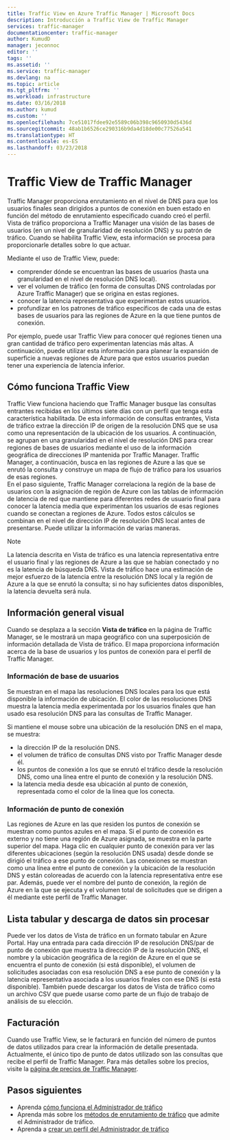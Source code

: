 ```yaml
---
title: Traffic View en Azure Traffic Manager | Microsoft Docs
description: Introducción a Traffic View de Traffic Manager
services: traffic-manager
documentationcenter: traffic-manager
author: KumudD
manager: jeconnoc
editor: ''
tags: ''
ms.assetid: ''
ms.service: traffic-manager
ms.devlang: na
ms.topic: article
ms.tgt_pltfrm: ''
ms.workload: infrastructure
ms.date: 03/16/2018
ms.author: kumud
ms.custom: ''
ms.openlocfilehash: 7ce51017fdee92e5589c06b398c9650930d5436d
ms.sourcegitcommit: 48ab1b6526ce290316b9da4d18de00c77526a541
ms.translationtype: HT
ms.contentlocale: es-ES
ms.lasthandoff: 03/23/2018
---
```

# <a name="traffic-manager-traffic-view"></a>Traffic View de Traffic Manager

Traffic Manager proporciona enrutamiento en el nivel de DNS para que los usuarios finales sean dirigidos a puntos de conexión en buen estado en función del método de enrutamiento especificado cuando creó el perfil. Vista de tráfico proporciona a Traffic Manager una visión de las bases de usuarios (en un nivel de granularidad de resolución DNS) y su patrón de tráfico. Cuando se habilita Traffic View, esta información se procesa para proporcionarle detalles sobre lo que actuar. 

Mediante el uso de Traffic View, puede:
- comprender dónde se encuentran las bases de usuarios (hasta una granularidad en el nivel de resolución DNS local).
- ver el volumen de tráfico (en forma de consultas DNS controladas por Azure Traffic Manager) que se origina en estas regiones.
- conocer la latencia representativa que experimentan estos usuarios.
- profundizar en los patrones de tráfico específicos de cada una de estas bases de usuarios para las regiones de Azure en la que tiene puntos de conexión. 

Por ejemplo, puede usar Traffic View para conocer qué regiones tienen una gran cantidad de tráfico pero experimentan latencias más altas. A continuación, puede utilizar esta información para planear la expansión de superficie a nuevas regiones de Azure para que estos usuarios puedan tener una experiencia de latencia inferior.

## <a name="how-traffic-view-works"></a>Cómo funciona Traffic View

Traffic View funciona haciendo que Traffic Manager busque las consultas entrantes recibidas en los últimos siete días con un perfil que tenga esta característica habilitada. De esta información de consultas entrantes, Vista de tráfico extrae la dirección IP de origen de la resolución DNS que se usa como una representación de la ubicación de los usuarios. A continuación, se agrupan en una granularidad en el nivel de resolución DNS para crear regiones de bases de usuarios mediante el uso de la información geográfica de direcciones IP mantenida por Traffic Manager. Traffic Manager, a continuación, busca en las regiones de Azure a las que se enrutó la consulta y construye un mapa de flujo de tráfico para los usuarios de esas regiones.  
En el paso siguiente, Traffic Manager correlaciona la región de la base de usuarios con la asignación de región de Azure con las tablas de información de latencia de red que mantiene para diferentes redes de usuario final para conocer la latencia media que experimentan los usuarios de esas regiones cuando se conectan a regiones de Azure. Todos estos cálculos se combinan en el nivel de dirección IP de resolución DNS local antes de presentarse. Puede utilizar la información de varias maneras.

>[!NOTE]
>La latencia descrita en Vista de tráfico es una latencia representativa entre el usuario final y las regiones de Azure a las que se habían conectado y no es la latencia de búsqueda DNS. Vista de tráfico hace una estimación de mejor esfuerzo de la latencia entre la resolución DNS local y la región de Azure a la que se enrutó la consulta; si no hay suficientes datos disponibles, la latencia devuelta será nula. 

## <a name="visual-overview"></a>Información general visual

Cuando se desplaza a la sección **Vista de tráfico** en la página de Traffic Manager, se le mostrará un mapa geográfico con una superposición de información detallada de Vista de tráfico. El mapa proporciona información acerca de la base de usuarios y los puntos de conexión para el perfil de Traffic Manager.

### <a name="user-base-information"></a>Información de base de usuarios

Se muestran en el mapa las resoluciones DNS locales para los que está disponible la información de ubicación. El color de las resoluciones DNS muestra la latencia media experimentada por los usuarios finales que han usado esa resolución DNS para las consultas de Traffic Manager.

Si mantiene el mouse sobre una ubicación de la resolución DNS en el mapa, se muestra:
- la dirección IP de la resolución DNS.
- el volumen de tráfico de consultas DNS visto por Traffic Manager desde él.
- los puntos de conexión a los que se enrutó el tráfico desde la resolución DNS, como una línea entre el punto de conexión y la resolución DNS. 
- la latencia media desde esa ubicación al punto de conexión, representada como el color de la línea que los conecta.

### <a name="endpoint-information"></a>Información de punto de conexión

Las regiones de Azure en las que residen los puntos de conexión se muestran como puntos azules en el mapa. Si el punto de conexión es externo y no tiene una región de Azure asignada, se muestra en la parte superior del mapa. Haga clic en cualquier punto de conexión para ver las diferentes ubicaciones (según la resolución DNS usada) desde donde se dirigió el tráfico a ese punto de conexión. Las conexiones se muestran como una línea entre el punto de conexión y la ubicación de la resolución DNS y están coloreadas de acuerdo con la latencia representativa entre ese par. Además, puede ver el nombre del punto de conexión, la región de Azure en la que se ejecuta y el volumen total de solicitudes que se dirigen a él mediante este perfil de Traffic Manager.


## <a name="tabular-listing-and-raw-data-download"></a>Lista tabular y descarga de datos sin procesar

Puede ver los datos de Vista de tráfico en un formato tabular en Azure Portal. Hay una entrada para cada dirección IP de resolución DNS/par de punto de conexión que muestra la dirección IP de la resolución DNS, el nombre y la ubicación geográfica de la región de Azure en el que se encuentra el punto de conexión (si está disponible), el volumen de solicitudes asociadas con esa resolución DNS a ese punto de conexión y la latencia representativa asociada a los usuarios finales con ese DNS (si está disponible). También puede descargar los datos de Vista de tráfico como un archivo CSV que puede usarse como parte de un flujo de trabajo de análisis de su elección.

## <a name="billing"></a>Facturación

Cuando use Traffic View, se le facturará en función del número de puntos de datos utilizados para crear la información de detalle presentada. Actualmente, el único tipo de punto de datos utilizado son las consultas que recibe el perfil de Traffic Manager. Para más detalles sobre los precios, visite la [página de precios de Traffic Manager](https://azure.microsoft.com/pricing/details/traffic-manager/).


## <a name="next-steps"></a>Pasos siguientes

- Aprenda [cómo funciona el Administrador de tráfico](traffic-manager-overview.md)
- Aprenda más sobre los [métodos de enrutamiento de tráfico](traffic-manager-routing-methods.md) que admite el Administrador de tráfico.
- Aprenda a [crear un perfil del Administrador de tráfico](traffic-manager-create-profile.md)

